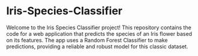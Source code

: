 # Iris-Species-Classifier
Welcome to the Iris Species Classifier project! This repository contains the code for a web application that predicts the species of an Iris flower based on its features. The app uses a Random Forest Classifier to make predictions, providing a reliable and robust model for this classic dataset.
